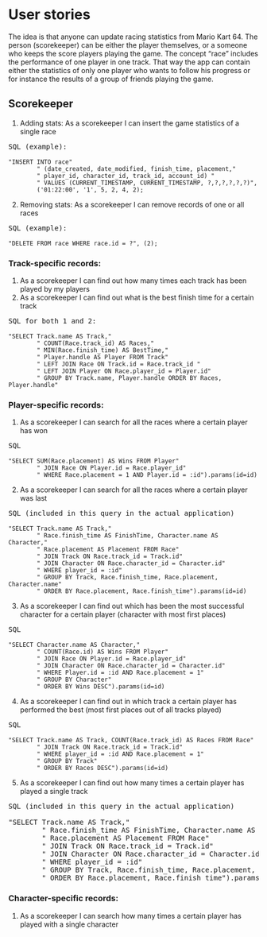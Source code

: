# User stories

The idea is that anyone can update racing statistics from Mario Kart 64. The person (scorekeeper) can be either the player themselves, or a someone who keeps the score players playing the game. The concept “race” includes the performance of one player in one track. That way the app can contain either the statistics of only one player who wants to follow his progress or for instance the results of a group of friends playing the game.


## Scorekeeper

1. Adding stats: As a scorekeeper I can insert the game statistics of a single race

<pre>
SQL (example):

<code>"INSERT INTO race"
        " (date_created, date_modified, finish_time, placement," 
        " player_id, character_id, track_id, account_id) "
        " VALUES (CURRENT_TIMESTAMP, CURRENT_TIMESTAMP, ?,?,?,?,?,?)", 
        ('01:22:00', '1', 5, 2, 4, 2);</code>
</pre>


2. Removing stats: As a scorekeeper I can remove records of one or all races

<pre>
SQL (example):

<code>"DELETE FROM race WHERE race.id = ?", (2);</code>
</pre>


### Track-specific records: 

1. As a scorekeeper I can find out how many times each track has been played by my players
2. As a scorekeeper I can find out what is the best finish time for a certain track 

<pre>
SQL for both 1 and 2:

<code>"SELECT Track.name AS Track,"
        " COUNT(Race.track_id) AS Races,"
        " MIN(Race.finish_time) AS BestTime,"
        " Player.handle AS Player FROM Track" 
        " LEFT JOIN Race ON Track.id = Race.track_id "
        " LEFT JOIN Player ON Race.player_id = Player.id"
        " GROUP BY Track.name, Player.handle ORDER BY Races, Player.handle"</code>
</pre>


### Player-specific records: 

1. As a scorekeeper I can search for all the races where a certain player has won

<pre>
SQL

<code>"SELECT SUM(Race.placement) AS Wins FROM Player"
        " JOIN Race ON Player.id = Race.player_id"
        " WHERE Race.placement = 1 AND Player.id = :id").params(id=id)</code>
</pre>


2. As a scorekeeper I can search for all the races where a certain player was last

<pre>
SQL (included in this query in the actual application)

<code>"SELECT Track.name AS Track,"
        " Race.finish_time AS FinishTime, Character.name AS Character,"
        " Race.placement AS Placement FROM Race"
        " JOIN Track ON Race.track_id = Track.id"
        " JOIN Character ON Race.character_id = Character.id"
        " WHERE player_id = :id"
        " GROUP BY Track, Race.finish_time, Race.placement, Character.name"
        " ORDER BY Race.placement, Race.finish_time").params(id=id)</code>
</pre>


3. As a scorekeeper I can find out which has been the most successful character for a certain player (character with most first places)

<pre>
SQL

<code>"SELECT Character.name AS Character,"
        " COUNT(Race.id) AS Wins FROM Player"
        " JOIN Race ON Player.id = Race.player_id"
        " JOIN Character ON Race.character_id = Character.id"
        " WHERE Player.id = :id AND Race.placement = 1"
        " GROUP BY Character"
        " ORDER BY Wins DESC").params(id=id)</code>
</pre>


4. As a scorekeeper I can find out in which track a certain player has performed the best (most first places out of all tracks played)

<pre>
SQL

<code>"SELECT Track.name AS Track, COUNT(Race.track_id) AS Races FROM Race"
        " JOIN Track ON Race.track_id = Track.id"
        " WHERE player_id = :id AND Race.placement = 1"
        " GROUP BY Track"
        " ORDER BY Races DESC").params(id=id)</code>
</pre>


5. As a scorekeeper I can find out how many times a certain player has played a single track

<pre>
SQL (included in this query in the actual application)

"SELECT Track.name AS Track,"
        " Race.finish_time AS FinishTime, Character.name AS Character,"
        " Race.placement AS Placement FROM Race"
        " JOIN Track ON Race.track_id = Track.id"
        " JOIN Character ON Race.character_id = Character.id"
        " WHERE player_id = :id"
        " GROUP BY Track, Race.finish_time, Race.placement, Character.name"
        " ORDER BY Race.placement, Race.finish_time").params(id=id)
</pre>

### Character-specific records: 

1. As a scorekeeper I can search how many times a certain player has played with a single character

